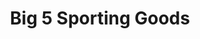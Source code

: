 ---
title: "Big 5 Sporting Goods"
url: /anaheim/big-5-sporting-goods-east-orangethorpe-avenue/
shop: sports
---